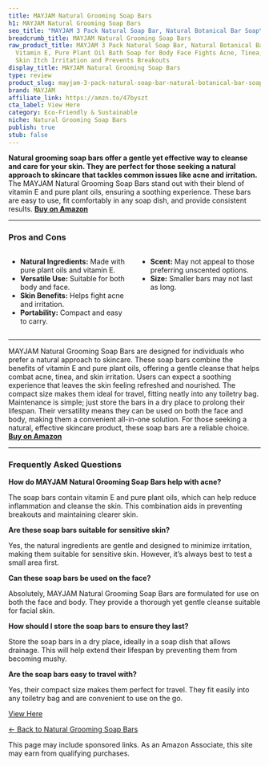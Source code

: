 ```yaml
---
title: MAYJAM Natural Grooming Soap Bars
h1: MAYJAM Natural Grooming Soap Bars
seo_title: "MAYJAM 3 Pack Natural Soap Bar, Natural Botanical Bar Soap\u2026"
breadcrumb_title: MAYJAM Natural Grooming Soap Bars
raw_product_title: MAYJAM 3 Pack Natural Soap Bar, Natural Botanical Bar Soap with
  Vitamin E, Pure Plant Oil Bath Soap for Body Face Fights Acne, Tinea, Ringworm,
  Skin Itch Irritation and Prevents Breakouts
display_title: MAYJAM Natural Grooming Soap Bars
type: review
product_slug: mayjam-3-pack-natural-soap-bar-natural-botanical-bar-soap-with-vitamin-712aae74
brand: MAYJAM
affiliate_link: https://amzn.to/47byszt
cta_label: View Here
category: Eco-Friendly & Sustainable
niche: Natural Grooming Soap Bars
publish: true
stub: false
---
```


<div id="intro" class="full-width">
  <p><strong>Natural grooming soap bars offer a gentle yet effective way to cleanse and care for your skin. They are perfect for those seeking a natural approach to skincare that tackles common issues like acne and irritation.</strong> The MAYJAM Natural Grooming Soap Bars stand out with their blend of vitamin E and pure plant oils, ensuring a soothing experience. These bars are easy to use, fit comfortably in any soap dish, and provide consistent results. <a href="https://amzn.to/47byszt" rel="nofollow sponsored noopener" target="_blank"><strong>Buy on Amazon</strong></a></p>
</div>

<hr />
<h3 id="pros-cons">Pros and Cons</h3>
<div class="pc-grid" style="display:grid;grid-template-columns:1fr 1fr;gap:16px;">
  <ul>
    <li><strong>Natural Ingredients:</strong> Made with pure plant oils and vitamin E.</li>
    <li><strong>Versatile Use:</strong> Suitable for both body and face.</li>
    <li><strong>Skin Benefits:</strong> Helps fight acne and irritation.</li>
    <li><strong>Portability:</strong> Compact and easy to carry.</li>
  </ul>
  <ul>
    <li><strong>Scent:</strong> May not appeal to those preferring unscented options.</li>
    <li><strong>Size:</strong> Smaller bars may not last as long.</li>
  </ul>
</div>
<hr />

<div class="full-width">
  <p>MAYJAM Natural Grooming Soap Bars are designed for individuals who prefer a natural approach to skincare. These soap bars combine the benefits of vitamin E and pure plant oils, offering a gentle cleanse that helps combat acne, tinea, and skin irritation. Users can expect a soothing experience that leaves the skin feeling refreshed and nourished. The compact size makes them ideal for travel, fitting neatly into any toiletry bag. Maintenance is simple; just store the bars in a dry place to prolong their lifespan. Their versatility means they can be used on both the face and body, making them a convenient all-in-one solution. For those seeking a natural, effective skincare product, these soap bars are a reliable choice. <a href="https://amzn.to/47byszt" rel="nofollow sponsored noopener" target="_blank"><strong>Buy on Amazon</strong></a></p>
</div>

<hr />
<h3 id="faqs">Frequently Asked Questions</h3>

<p><strong>How do MAYJAM Natural Grooming Soap Bars help with acne?</strong></p>
<p>The soap bars contain vitamin E and pure plant oils, which can help reduce inflammation and cleanse the skin. This combination aids in preventing breakouts and maintaining clearer skin.</p>

<p><strong>Are these soap bars suitable for sensitive skin?</strong></p>
<p>Yes, the natural ingredients are gentle and designed to minimize irritation, making them suitable for sensitive skin. However, it’s always best to test a small area first.</p>

<p><strong>Can these soap bars be used on the face?</strong></p>
<p>Absolutely, MAYJAM Natural Grooming Soap Bars are formulated for use on both the face and body. They provide a thorough yet gentle cleanse suitable for facial skin.</p>

<p><strong>How should I store the soap bars to ensure they last?</strong></p>
<p>Store the soap bars in a dry place, ideally in a soap dish that allows drainage. This will help extend their lifespan by preventing them from becoming mushy.</p>

<p><strong>Are the soap bars easy to travel with?</strong></p>
<p>Yes, their compact size makes them perfect for travel. They fit easily into any toiletry bag and are convenient to use on the go.</p>
<p><a class="btn" href="https://amzn.to/47byszt" target="_blank" rel="nofollow sponsored noopener">View Here</a></p>
<p><a href="/roundups/eco-friendly-sustainable/natural-grooming-soap-bars/">← Back to Natural Grooming Soap Bars</a></p>
<aside class="disclosure">This page may include sponsored links. As an Amazon Associate, this site may earn from qualifying purchases.</aside>
